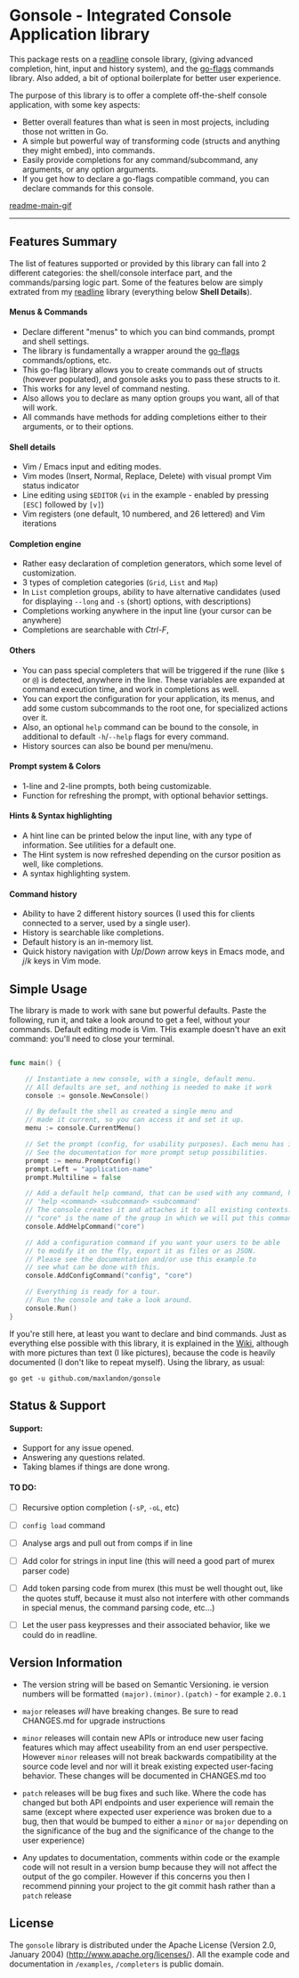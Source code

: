 
Gonsole - Integrated Console Application library
=========

This package rests on a [readline](https://github.com/maxlandon/readline) console library, (giving advanced completion, hint, input and history system), 
and the [go-flags](https://github.com/jessievdk/go-flags) commands library. Also added, a bit of optional boilerplate for better user experience.

The purpose of this library is to offer a complete off-the-shelf console application, with some key aspects: 
- Better overall features than what is seen in most projects, including those not written in Go.
- A simple but powerful way of transforming code (structs and anything they might embed), into commands.
- Easily provide completions for any command/subcommand, any arguments, or any option arguments.
- If you get how to declare a go-flags compatible command, you can declare commands for this console.

[readme-main-gif]()


----
## Features Summary

The list of features supported or provided by this library can fall into 2 different categories:
the shell/console interface part, and the commands/parsing logic part.  Some of the features below
are simply extrated from my [readline](https://github.com/maxlandon/readline) library (everything below **Shell Details**).

#### Menus & Commands
- Declare different "menus" to which you can bind commands, prompt and shell settings.
- The library is fundamentally a wrapper around the [go-flags](https://github.com/jessievdk/go-flags) commands/options, etc.
- This go-flag library allows you to create commands out of structs (however populated), and gonsole asks you to pass these structs to it.
- This works for any level of command nesting. 
- Also allows you to declare as many option groups you want, all of that will work.
- All commands have methods for adding completions either to their arguments, or to their options.

#### Shell details
- Vim / Emacs input and editing modes.
- Vim modes (Insert, Normal, Replace, Delete) with visual prompt Vim status indicator
- Line editing using `$EDITOR` (`vi` in the example - enabled by pressing `[ESC]` followed by `[v]`)
- Vim registers (one default, 10 numbered, and 26 lettered) and Vim iterations

#### Completion engine
- Rather easy declaration of completion generators, which some level of customization.
- 3 types of completion categories (`Grid`, `List` and `Map`)
- In `List` completion groups, ability to have alternative candidates (used for displaying `--long` and `-s` (short) options, with descriptions)
- Completions working anywhere in the input line (your cursor can be anywhere)
- Completions are searchable with *Ctrl-F*, 

#### Others
- You can pass special completers that will be triggered if the rune (like `$` or `@`) is detected, anywhere in the line. These variables are expanded at command execution time, and work in completions as well.
- You can export the configuration for your application, its menus, and add some custom subcommands to the root one, for specialized actions over it.
- Also, an optional `help` command can be bound to the console, in additional to default `-h`/`--help` flags for every command.
- History sources can also be bound per menu/menu.

#### Prompt system & Colors
- 1-line and 2-line prompts, both being customizable.
- Function for refreshing the prompt, with optional behavior settings.

#### Hints & Syntax highlighting
- A hint line can be printed below the input line, with any type of information. See utilities for a default one.
- The Hint system is now refreshed depending on the cursor position as well, like completions.
- A syntax highlighting system. 

#### Command history 
- Ability to have 2 different history sources (I used this for clients connected to a server, used by a single user).
- History is searchable like completions.
- Default history is an in-memory list.
- Quick history navigation with *Up*/*Down* arrow keys in Emacs mode, and *j*/*k* keys in Vim mode.


## Simple Usage

The library is made to work with sane but powerful defaults. Paste the following, run it,
and take a look around to get a feel, without your commands. Default editing mode is Vim.
THis example doesn't have an exit command: you'll need to close your terminal.

```go

func main() {

	// Instantiate a new console, with a single, default menu.
	// All defaults are set, and nothing is needed to make it work
	console := gonsole.NewConsole()

	// By default the shell as created a single menu and
	// made it current, so you can access it and set it up.
	menu := console.CurrentMenu()

	// Set the prompt (config, for usability purposes). Each menu has its own.
	// See the documentation for more prompt setup possibilities.
	prompt := menu.PromptConfig()
	prompt.Left = "application-name"
	prompt.Multiline = false

	// Add a default help command, that can be used with any command, however nested:
	// 'help <command> <subcommand> <subcommand'
	// The console creates it and attaches it to all existing contexts.
	// "core" is the name of the group in which we will put this command.
	console.AddHelpCommand("core")

	// Add a configuration command if you want your users to be able
	// to modify it on the fly, export it as files or as JSON.
	// Please see the documentation and/or use this example to
	// see what can be done with this.
	console.AddConfigCommand("config", "core")

	// Everything is ready for a tour.
	// Run the console and take a look around.
	console.Run()
}

```

If you're still here, at least you want to declare and bind commands. Just as everything else possible with
this library, it is explained in the [Wiki](https://github.com/maxlandon/gonsole/wiki), although with more 
pictures than text (I like pictures), because the code is heavily documented (I don't like to repeat myself).
Using the library, as usual:
```
go get -u github.com/maxlandon/gonsole
```


## Status & Support 

#### Support:
- Support for any issue opened.
- Answering any questions related.
- Taking blames if things are done wrong.

#### TO DO:
- [ ] Recursive option completion (`-sP`, `-oL`, etc)
- [ ] `config load` command
- [ ] Analyse args and pull out from comps if in line
- [ ] Add color for strings in input line (this will need a good part of murex parser code) 
- [ ] Add token parsing code from murex (this must be well thought out, like the quotes stuff, because it must also not interfere with other commands in special menus, the command parsing code, etc...)
- [ ] Let the user pass keypresses and their associated behavior, like we could do in readline.


## Version Information

* The version string will be based on Semantic Versioning. ie version numbers
  will be formatted `(major).(minor).(patch)` - for example `2.0.1`

* `major` releases _will_ have breaking changes. Be sure to read CHANGES.md for
  upgrade instructions

* `minor` releases will contain new APIs or introduce new user facing features
  which may affect useability from an end user perspective. However `minor`
  releases will not break backwards compatibility at the source code level and
  nor will it break existing expected user-facing behavior. These changes will
  be documented in CHANGES.md too

* `patch` releases will be bug fixes and such like. Where the code has changed
  but both API endpoints and user experience will remain the same (except where
  expected user experience was broken due to a bug, then that would be bumped
  to either a `minor` or `major` depending on the significance of the bug and
  the significance of the change to the user experience)

* Any updates to documentation, comments within code or the example code will
  not result in a version bump because they will not affect the output of the
  go compiler. However if this concerns you then I recommend pinning your
  project to the git commit hash rather than a `patch` release


## License

The `gonsole` library is distributed under the Apache License (Version 2.0, January 2004) (http://www.apache.org/licenses/). 
All the example code and documentation in `/examples`, `/completers` is public domain.

